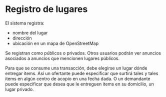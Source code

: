 Registro de lugares
===================

El sistema registra:
* nombre del lugar
* dirección
* ubicación en un mapa de OpenStreetMap

Se registran como públicos o privados. Otros usuarios podrán ver anuncios asociados a anuncios que mencionen lugares públicos.

Para que se consume una transacción, debe elegirse un lugar dónde entregar items. Así un ofertante puede especificar que surtirá tales y tales items en algún centro de acopio en una fecha dada. O un demandante puede especificar que desea que le entreguen items en su domicilio, un lugar privado.
